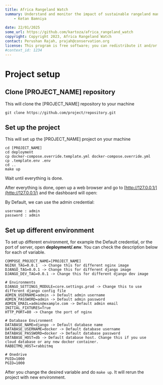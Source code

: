 ```yaml
---
title: Africa Rangeland Watch
summary: Understand and monitor the impact of sustainable rangeland management in Africa.
    - Ketan Bamniya
    
date: 22/01/2025
some_url: https://github.com/kartoza/africa_rangeland_watch
copyright: Copyright 2023, Africa Rangeland Watch
contact: Perushan Rajah, prajah@conservation.org
license: This program is free software; you can redistribute it and/or modify it under the terms of the GNU Affero General Public License as published by the Free Software Foundation; either version 3 of the License, or (at your option) any later version.
#context_id: 1234
---
```


# Project setup
<!-- This needs to be changed per project -->

## Clone [PROJECT_NAME] repository

This will clone the [PROJECT_NAME] repository to your machine
```
git clone https://github.com/project/repository.git
```
<!-- Change this to project repository -->

## Set up the project

This will set up the [PROJECT_NAME] project on your machine

```
cd [PROJECT_NAME]
cd deployment
cp docker-compose.override.template.yml docker-compose.override.yml
cp .template.env .env
cd ..
make up
```

Wait until everything is done.

After everything is done, open up a web browser and go to [http://127.0.0.1/](http://127.0.0.1/) and the dashboard will open:

By Default, we can use the admin credential:

```
username : admin
password : admin
```

## Set up different environment

To set up different environment, for example the Default credential, or the port of server, open **deployment/.env**.
You can check the description below for each of variable.

```
COMPOSE_PROJECT_NAME=[PROJECT_NAME]
NGINX_TAG=0.0.1  -> Change this for different nginx image
DJANGO_TAG=0.0.1 -> Change this for different django image
DJANGO_DEV_TAG=0.0.1 -> Change this for different django dev image

# Environments
DJANGO_SETTINGS_MODULE=core.settings.prod -> Change this to use different django config file
ADMIN_USERNAME=admin -> Default admin username 
ADMIN_PASSWORD=admin -> Default admin password
ADMIN_EMAIL=admin@example.com -> Default admin email
INITIAL_FIXTURES=True
HTTP_PORT=80 -> Change the port of nginx

# Database Environment
DATABASE_NAME=django -> Default database name
DATABASE_USERNAME=docker -> Default database username
DATABASE_PASSWORD=docker -> Default database password
DATABASE_HOST=db -> Default database host. Change this if you use cloud database or any new docker container.
RABBITMQ_HOST=rabbitmq

# Onedrive
PUID=1000
PGID=1000
```

After you change the desired variable and do `make up`. It will rerun the project with new environment.
